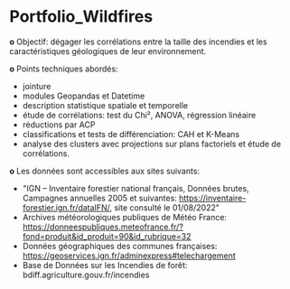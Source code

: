 # Portfolio_Wildfires

**o** Objectif: dégager les corrélations entre la taille des incendies et les caractéristiques géologiques de leur environnement.


**o** Points techniques abordés:
- jointure
- modules Geopandas et Datetime
- description statistique spatiale et temporelle
- étude de corrélations: test du Chi², ANOVA, régression linéaire
- réductions par ACP
- classifications et tests de différenciation: CAH et K-Means
- analyse des clusters avec projections sur plans factoriels et étude de corrélations.


**o** Les données sont accessibles aux sites suivants:

- "IGN – Inventaire forestier national français, Données brutes, Campagnes annuelles 2005 et suivantes:  https://inventaire-forestier.ign.fr/dataIFN/, site consulté le 01/08/2022"
- Archives météorologiques publiques de Météo France:  https://donneespubliques.meteofrance.fr/?fond=produit&id_produit=90&id_rubrique=32
- Données géographiques des communes françaises:  https://geoservices.ign.fr/adminexpress#telechargement
- Base de Données sur les Incendies de forêt:  bdiff.agriculture.gouv.fr/incendies
